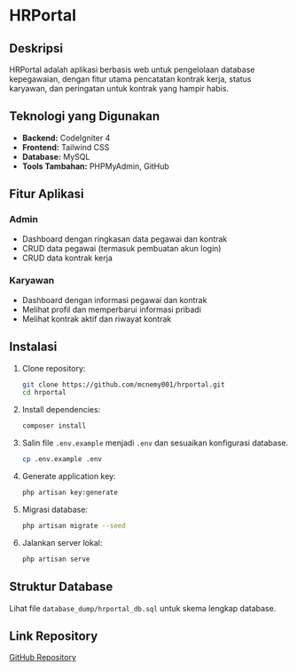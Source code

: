 # HRPortal

## Deskripsi
HRPortal adalah aplikasi berbasis web untuk pengelolaan database kepegawaian, dengan fitur utama pencatatan kontrak kerja, status karyawan, dan peringatan untuk kontrak yang hampir habis.

## Teknologi yang Digunakan
- **Backend:** CodeIgniter 4
- **Frontend:** Tailwind CSS
- **Database:** MySQL
- **Tools Tambahan:** PHPMyAdmin, GitHub

## Fitur Aplikasi
### Admin
- Dashboard dengan ringkasan data pegawai dan kontrak
- CRUD data pegawai (termasuk pembuatan akun login)
- CRUD data kontrak kerja

### Karyawan
- Dashboard dengan informasi pegawai dan kontrak
- Melihat profil dan memperbarui informasi pribadi
- Melihat kontrak aktif dan riwayat kontrak

## Instalasi
1. Clone repository:
   ```bash
   git clone https://github.com/mcnemy001/hrportal.git
   cd hrportal
   ```
2. Install dependencies:
   ```bash
   composer install
   ```
3. Salin file `.env.example` menjadi `.env` dan sesuaikan konfigurasi database.
   ```bash
   cp .env.example .env
   ```
4. Generate application key:
   ```bash
   php artisan key:generate
   ```
5. Migrasi database:
   ```bash
   php artisan migrate --seed
   ```
6. Jalankan server lokal:
   ```bash
   php artisan serve
   ```

## Struktur Database
Lihat file `database_dump/hrportal_db.sql` untuk skema lengkap database.

## Link Repository
[GitHub Repository](https://github.com/username/repository)
